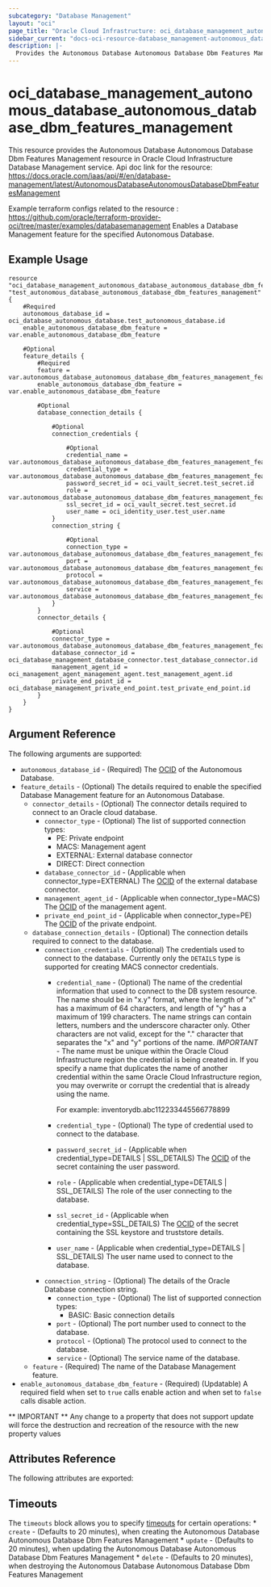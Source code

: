 ```yaml
---
subcategory: "Database Management"
layout: "oci"
page_title: "Oracle Cloud Infrastructure: oci_database_management_autonomous_database_autonomous_database_dbm_features_management"
sidebar_current: "docs-oci-resource-database_management-autonomous_database_autonomous_database_dbm_features_management"
description: |-
  Provides the Autonomous Database Autonomous Database Dbm Features Management resource in Oracle Cloud Infrastructure Database Management service
---
```


# oci_database_management_autonomous_database_autonomous_database_dbm_features_management
This resource provides the Autonomous Database Autonomous Database Dbm Features Management resource in Oracle Cloud Infrastructure Database Management service.
Api doc link for the resource: https://docs.oracle.com/iaas/api/#/en/database-management/latest/AutonomousDatabaseAutonomousDatabaseDbmFeaturesManagement

Example terraform configs related to the resource : https://github.com/oracle/terraform-provider-oci/tree/master/examples/databasemanagement
Enables a Database Management feature for the specified Autonomous Database.


## Example Usage

```hcl
resource "oci_database_management_autonomous_database_autonomous_database_dbm_features_management" "test_autonomous_database_autonomous_database_dbm_features_management" {
	#Required
	autonomous_database_id = oci_database_autonomous_database.test_autonomous_database.id
	enable_autonomous_database_dbm_feature = var.enable_autonomous_database_dbm_feature

	#Optional
	feature_details {
		#Required
		feature = var.autonomous_database_autonomous_database_dbm_features_management_feature_details_feature
		enable_autonomous_database_dbm_feature = var.enable_autonomous_database_dbm_feature

		#Optional
		database_connection_details {

			#Optional
			connection_credentials {

				#Optional
				credential_name = var.autonomous_database_autonomous_database_dbm_features_management_feature_details_database_connection_details_connection_credentials_credential_name
				credential_type = var.autonomous_database_autonomous_database_dbm_features_management_feature_details_database_connection_details_connection_credentials_credential_type
				password_secret_id = oci_vault_secret.test_secret.id
				role = var.autonomous_database_autonomous_database_dbm_features_management_feature_details_database_connection_details_connection_credentials_role
				ssl_secret_id = oci_vault_secret.test_secret.id
				user_name = oci_identity_user.test_user.name
			}
			connection_string {

				#Optional
				connection_type = var.autonomous_database_autonomous_database_dbm_features_management_feature_details_database_connection_details_connection_string_connection_type
				port = var.autonomous_database_autonomous_database_dbm_features_management_feature_details_database_connection_details_connection_string_port
				protocol = var.autonomous_database_autonomous_database_dbm_features_management_feature_details_database_connection_details_connection_string_protocol
				service = var.autonomous_database_autonomous_database_dbm_features_management_feature_details_database_connection_details_connection_string_service
			}
		}
		connector_details {

			#Optional
			connector_type = var.autonomous_database_autonomous_database_dbm_features_management_feature_details_connector_details_connector_type
			database_connector_id = oci_database_management_database_connector.test_database_connector.id
			management_agent_id = oci_management_agent_management_agent.test_management_agent.id
			private_end_point_id = oci_database_management_private_end_point.test_private_end_point.id
		}
	}
}
```

## Argument Reference

The following arguments are supported:

* `autonomous_database_id` - (Required) The [OCID](https://docs.cloud.oracle.com/iaas/Content/General/Concepts/identifiers.htm) of the Autonomous Database.
* `feature_details` - (Optional) The details required to enable the specified Database Management feature for an Autonomous Database.
	* `connector_details` - (Optional) The connector details required to connect to an Oracle cloud database.
		* `connector_type` - (Optional) The list of supported connection types:
			* PE: Private endpoint
			* MACS: Management agent
			* EXTERNAL: External database connector
			* DIRECT: Direct connection 
		* `database_connector_id` - (Applicable when connector_type=EXTERNAL) The [OCID](https://docs.cloud.oracle.com/iaas/Content/General/Concepts/identifiers.htm) of the external database connector.
		* `management_agent_id` - (Applicable when connector_type=MACS) The [OCID](https://docs.cloud.oracle.com/iaas/Content/General/Concepts/identifiers.htm) of the management agent.
		* `private_end_point_id` - (Applicable when connector_type=PE) The [OCID](https://docs.cloud.oracle.com/iaas/Content/General/Concepts/identifiers.htm) of the private endpoint.
	* `database_connection_details` - (Optional) The connection details required to connect to the database.
		* `connection_credentials` - (Optional) The credentials used to connect to the database. Currently only the `DETAILS` type is supported for creating MACS connector credentials. 
			* `credential_name` - (Optional) The name of the credential information that used to connect to the DB system resource. The name should be in "x.y" format, where the length of "x" has a maximum of 64 characters, and length of "y" has a maximum of 199 characters. The name strings can contain letters, numbers and the underscore character only. Other characters are not valid, except for the "." character that separates the "x" and "y" portions of the name. *IMPORTANT* - The name must be unique within the Oracle Cloud Infrastructure region the credential is being created in. If you specify a name that duplicates the name of another credential within the same Oracle Cloud Infrastructure region, you may overwrite or corrupt the credential that is already using the name.

				For example: inventorydb.abc112233445566778899 
			* `credential_type` - (Optional) The type of credential used to connect to the database.
			* `password_secret_id` - (Applicable when credential_type=DETAILS | SSL_DETAILS) The [OCID](https://docs.cloud.oracle.com/iaas/Content/General/Concepts/identifiers.htm) of the secret containing the user password.
			* `role` - (Applicable when credential_type=DETAILS | SSL_DETAILS) The role of the user connecting to the database.
			* `ssl_secret_id` - (Applicable when credential_type=SSL_DETAILS) The [OCID](https://docs.cloud.oracle.com/iaas/Content/General/Concepts/identifiers.htm) of the secret containing the SSL keystore and truststore details.
			* `user_name` - (Applicable when credential_type=DETAILS | SSL_DETAILS) The user name used to connect to the database.
		* `connection_string` - (Optional) The details of the Oracle Database connection string. 
			* `connection_type` - (Optional) The list of supported connection types:
				* BASIC: Basic connection details 
			* `port` - (Optional) The port number used to connect to the database.
			* `protocol` - (Optional) The protocol used to connect to the database.
			* `service` - (Optional) The service name of the database.
	* `feature` - (Required) The name of the Database Management feature.
* `enable_autonomous_database_dbm_feature` - (Required) (Updatable) A required field when set to `true` calls enable action and when set to `false` calls disable action.


** IMPORTANT **
Any change to a property that does not support update will force the destruction and recreation of the resource with the new property values

## Attributes Reference

The following attributes are exported:


## Timeouts

The `timeouts` block allows you to specify [timeouts](https://registry.terraform.io/providers/oracle/oci/latest/docs/guides/changing_timeouts) for certain operations:
	* `create` - (Defaults to 20 minutes), when creating the Autonomous Database Autonomous Database Dbm Features Management
	* `update` - (Defaults to 20 minutes), when updating the Autonomous Database Autonomous Database Dbm Features Management
	* `delete` - (Defaults to 20 minutes), when destroying the Autonomous Database Autonomous Database Dbm Features Management
